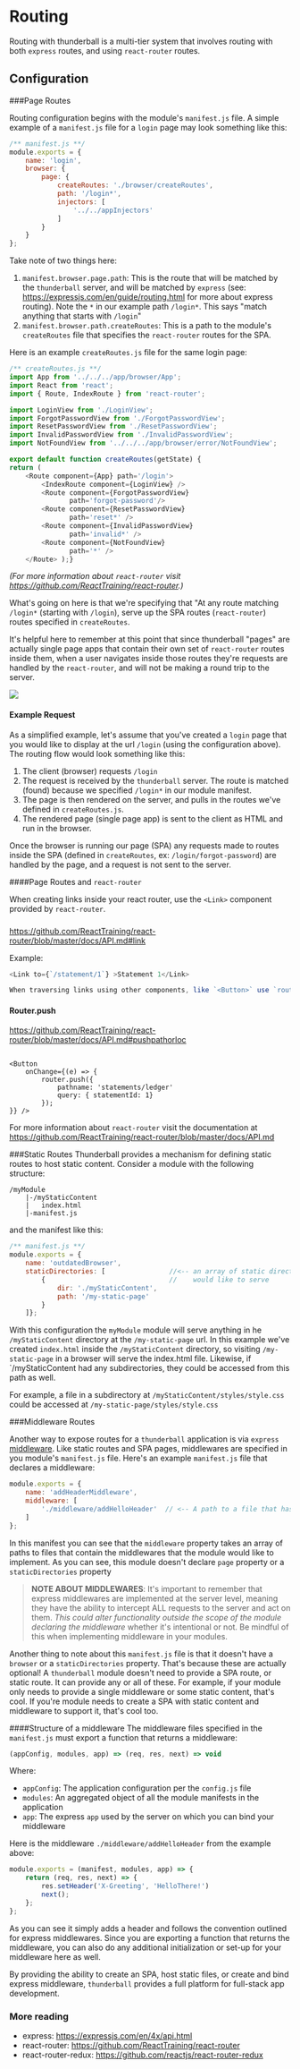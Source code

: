# Routing
Routing with thunderball is a multi-tier system that involves routing with both `express` routes, and using `react-router` routes.  

## Configuration

###Page Routes

Routing configuration begins with the module's `manifest.js` file.  A simple example of a `manifest.js` file for a `login` page may look something like this:

```javascript
/** manifest.js **/
module.exports = {
    name: 'login',
    browser: {
        page: {
            createRoutes: './browser/createRoutes',
            path: '/login*',                            
            injectors: [
                '../../appInjectors'
            ]
        }
    }
};

```

Take note of two things here: 

1. `manifest.browser.page.path`:  This is the route that will be matched by the `thunderball` server, and will be matched by `express` (see: https://expressjs.com/en/guide/routing.html for more about express routing).  Note the `*` in our example path `/login*`.  This says "match anything that starts with `/login`"
2. `manifest.browser.path.createRoutes`: This is a path to the module's `createRoutes` file that specifies the `react-router` routes for the SPA.

Here is an example `createRoutes.js` file for the same login page:

```javascript
/** createRoutes.js **/
import App from '../../../app/browser/App';
import React from 'react';
import { Route, IndexRoute } from 'react-router';

import LoginView from './LoginView';
import ForgotPasswordView from './ForgotPasswordView';
import ResetPasswordView from './ResetPasswordView';
import InvalidPasswordView from './InvalidPasswordView';
import NotFoundView from '../../../app/browser/error/NotFoundView';

export default function createRoutes(getState) {
return (
    <Route component={App} path='/login'>
        <IndexRoute component={LoginView} />
        <Route component={ForgotPasswordView} 
               path='forgot-password'/>
        <Route component={ResetPasswordView} 
               path='reset*' />
        <Route component={InvalidPasswordView} 
               path='invalid*' />
        <Route component={NotFoundView} 
               path='*' />
    </Route> );}

```
*(For more information about *`react-router`* visit https://github.com/ReactTraining/react-router.)*

What's going on here is that we're specifying that "At any route matching `/login*` (starting with `/login`), serve up the SPA routes (`react-router`) routes specified in `createRoutes`.  

It's helpful here to remember at this point that since thunderball "pages" are actually single page apps that contain their own set of `react-router` routes inside them, when a user navigates inside those routes they're requests are handled by the `react-router`, and will not be making a round trip to the server.

![](/assets/thunderball-routing.png)

#### Example Request

As a simplified example, let's assume that you've created a `login` page that you would like to display at the url `/login` (using the configuration above).  The routing flow would look something like this:

1. The client (browser) requests `/login`
2. The request is received by the `thunderball` server.  The route is matched (found) because we specified `/login*` in our module manifest.
3. The page is then rendered on the server, and pulls in the routes we've defined in `createRoutes.js`.
4. The rendered page (single page app) is sent to the client as HTML and run in the browser.

Once the browser is running our page (SPA) any requests made to routes inside the SPA (defined in `createRoutes`, ex: `/login/forgot-password`) are handled by the page, and a request is not sent to the server.

####Page Routes and `react-router`

When creating links inside your react router, use the `<Link>` component provided by `react-router`.

### <Link>
https://github.com/ReactTraining/react-router/blob/master/docs/API.md#link

Example:
```javascript
<Link to={`/statement/1`} >Statement 1</Link>

When traversing links using other components, like `<Button>` use `router.push`.
```
#### Router.push
https://github.com/ReactTraining/react-router/blob/master/docs/API.md#pushpathorloc
```

<Button
    onChange={(e) => {
        router.push({
            pathname: 'statements/ledger'
            query: { statementId: 1}
        });
}} />
```

For more information about `react-router` visit the documentation at https://github.com/ReactTraining/react-router/blob/master/docs/API.md

###Static Routes
Thunderball provides a mechanism for defining static routes to host static content.  Consider a module with the following structure:
```
/myModule
    |-/myStaticContent
    |   index.html 
    |-manifest.js
```
and the manifest like this:
```javascript
/** manifest.js **/
module.exports = {
    name: 'outdatedBrowser',
    staticDirectories: [                //<-- an array of static directories this module
        {                               //    would like to serve
            dir: './myStaticContent',
            path: '/my-static-page'
        }
    ]};
```
With this configuration the `myModule` module will serve anything in he `/myStaticContent` directory at the `/my-static-page` url.  In this example we've created `index.html` inside the `/myStaticContent` directory, so visiting `/my-static-page` in a browser will serve the index.html file.  Likewise, if `/myStaticContent had any subdirectories, they could be accessed from this path as well.  

For example, a file in a subdirectory at `/myStaticContent/styles/style.css` could be accessed at `/my-static-page/styles/style.css`

###Middleware Routes

Another way to expose routes for a `thunderball` application is via `express` [middleware](https://expressjs.com/en/guide/using-middleware.html).  Like static routes and SPA pages, middlewares are specified in you module's `manifest.js` file.  Here's an example `manifest.js` file that declares a middleware:
```javascript
module.exports = {
    name: 'addHeaderMiddleware',
    middleware: [
        './middleware/addHelloHeader'  // <-- A path to a file that has the middleware
    ]
};

``` 
In this manifest you can see that the `middleware` property takes an array of paths to files that contain the middlewares that the module would like to implement.
As you can see, this module doesn't declare `page` property or a `staticDirectories` property 

>**NOTE ABOUT MIDDLEWARES**:
It's important to remember that express middlewares are implemented at the server level, meaning they have the ability to intercept ALL requests to the server and act on them.  *This could alter functionality outside the scope of the module declaring the middleware* whether it's intentional or not.  Be mindful of this when implementing middleware in your modules.

Another thing to note about this `manifest.js` file is that it doesn't have a `browser` or a `staticDirectories` property.  That's because these are actually optional!  A `thunderball` module doesn't need to provide a SPA route, or static route.  It can provide any or all of these.  For example, if your module only needs to provide a single middleware or some static content, that's cool.  If you're module needs to create a SPA with static content and middleware to support it, that's cool too.

####Structure of a middleware
The middleware files specified in the `manifest.js` must export a function that returns a middleware:
```javascript
(appConfig, modules, app) => (req, res, next) => void
```
Where:
* `appConfig`: The application configuration per the `config.js` file
* `modules`: An aggregated object of all the module manifests in the application
* `app`: The express `app` used by the server on which you can bind your middleware 

Here is the middleware `./middleware/addHelloHeader` from the example above:

```javascript
module.exports = (manifest, modules, app) => {
    return (req, res, next) => {
        res.setHeader('X-Greeting', 'HelloThere!')
        next();
    };
};
```
As you can see it simply adds a header and follows the convention outlined for express middlewares.  Since you are exporting a function that returns the middleware, you can also do any additional initialization or set-up for your middleware here as well.

By providing the ability to create an SPA, host static files, or create and bind express middleware, `thunderball` provides a full platform for full-stack app development.


### More reading
* express: https://expressjs.com/en/4x/api.html
* react-router: https://github.com/ReactTraining/react-router
* react-router-redux: https://github.com/reactjs/react-router-redux